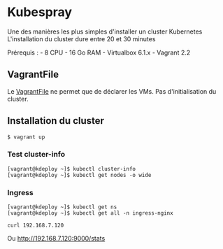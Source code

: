 # Kubespray

Une des manières les plus simples d'installer un cluster Kubernetes
L'installation du cluster dure entre 20 et 30 minutes

Prérequis :
    - 8 CPU
    - 16 Go RAM
    - Virtualbox 6.1.x
    - Vagrant 2.2

## VagrantFile

Le [VagrantFile](VagrantFile) ne permet que de déclarer les VMs. Pas d'initialisation du cluster.

## Installation du cluster

    $ vagrant up

### Test cluster-info

    [vagrant@kdeploy ~]$ kubectl cluster-info
    [vagrant@kdeploy ~]$ kubectl get nodes -o wide

### Ingress

    [vagrant@kdeploy ~]$ kubectl get ns
    [vagrant@kdeploy ~]$ kubectl get all -n ingress-nginx

    curl 192.168.7.120

Ou http://192.168.7.120:9000/stats



